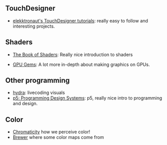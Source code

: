 
## TouchDesigner

 * [elekktronaut's TouchDesigner tutorials](https://www.youtube.com/c/bileamtschepe): really easy to follow and interesting projects.

## Shaders

 * [The Book of Shaders](https://thebookofshaders.com/00/): Really nice introduction to shaders

 * [GPU Gems](https://developer.nvidia.com/gpugems/gpugems/contributors): A lot more in-depth about making graphics on GPUs.


## Other programming

 * [hydra](https://hydra.ojack.xyz): livecoding visuals
 * [p5: Programming Design Systems](https://programmingdesignsystems.com/): p5, really nice intro to programming and design.


## Color

* [Chromaticity](https://en.wikipedia.org/wiki/Chromaticity) how we perceive color!
* [Brewer](https://en.wikipedia.org/wiki/Cynthia_Brewer) where some color maps come from
